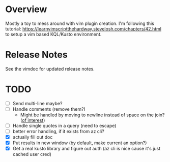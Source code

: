 # Overview
Mostly a toy to mess around with vim plugin creation. 
I'm following this tutorial: https://learnvimscriptthehardway.stevelosh.com/chapters/42.html to setup a vim based KQL/Kusto environment.

# Release Notes
See the vimdoc for updated release notes.

# TODO
- [ ] Send multi-line maybe?
- [ ] Handle comments (remove them?)
  - Might be handled by moving to newline instead of space on the join? ([of interest](https://stackoverflow.com/questions/10526011/does-vimscript-allow-multi-line-strings))
- [ ] Handle single quotes in a query (need to escape)
- [ ] better error handling, if it exists from az cli?
- [x] actually fill out doc
- [x] Put results in new window (by default, make current an option?)
- [x] Get a real kusto library and figure out auth (az cli is nice cause it's just cached user cred)
